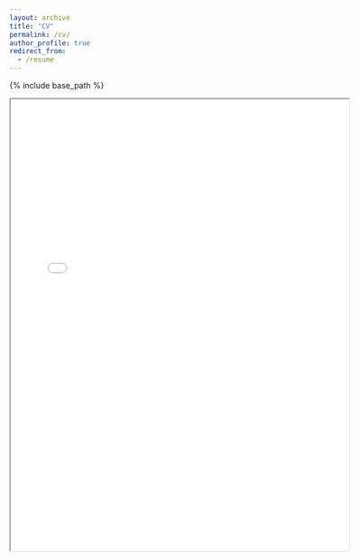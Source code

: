 ```yaml
---
layout: archive
title: "CV"
permalink: /cv/
author_profile: true
redirect_from:
  - /resume
---
```


{% include base_path %}

<iframe src="/images/Resume_Mathieu_Molina.pdf" width="600px" height="800px" />

  

Publications
======
  <ul>{% for post in site.publications reversed %}
    {% include archive-single-cv.html %}
  {% endfor %}</ul>

  
Teaching
======
  Teaching assistant for ‘Data Science’ course at Mines Paris, 2022 and 2023 
